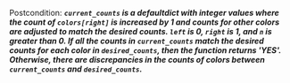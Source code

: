 Postcondition: ***`current_counts` is a defaultdict with integer values where the count of `colors[right]` is increased by 1 and counts for other colors are adjusted to match the desired counts. `left` is 0, `right` is 1, and `n` is greater than 0. If all the counts in `current_counts` match the desired counts for each color in `desired_counts`, then the function returns 'YES'. Otherwise, there are discrepancies in the counts of colors between `current_counts` and `desired_counts`.***